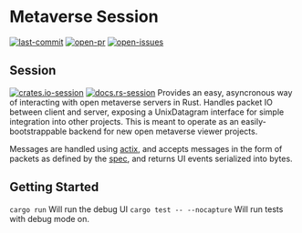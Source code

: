 
# Metaverse Session
[![last-commit][last-commit-badge]][last-commit] [![open-pr][open-pr-badge]][open-pr] [![open-issues][open-issues-badge]][open-issues]

## Session 
[![crates.io-session][crates.io-session-badge]][crates.io-session] [![docs.rs-session][docs.rs-badge]][docs.rs-session]
Provides an easy, asyncronous way of interacting with open metaverse servers in Rust. Handles packet IO between client and server, exposing a UnixDatagram interface for simple integration into other projects. This is meant to operate as an easily-bootstrappable backend for new open metaverse viewer projects.

Messages are handled using [actix](https://github.com/actix/actix), and accepts messages in the form of packets as defined by the [spec](https://wiki.secondlife.com/wiki/Category:Messages), and returns UI events serialized into bytes.

## Getting Started 
``cargo run``
Will run the debug UI
``cargo test -- --nocapture``
Will run tests with debug mode on.


[docs.rs-badge]: https://img.shields.io/badge/docs-Docs.rs-red?&style=flat-square

[crates.io-session-badge]: https://img.shields.io/crates/v/metaverse_session?logo=rust&logoColor=white&style=flat-square
[crates.io-session]: https://crates.io/crates/metaverse_messages
[docs.rs-session]: https://docs.rs/metaverse_session/latest/metaverse_session/

[crates.io-messages-badge]: https://img.shields.io/crates/v/metaverse_messages?logo=rust&logoColor=white&style=flat-square
[crates.io-messages]: https://crates.io/crates/metaverse_messages
[docs.rs-messages]: https://docs.rs/metaverse_messages/latest/metaverse_session/

[last-commit-badge]:https://img.shields.io/github/last-commit/benthic-mmo/metaverse_client?logo=github&style=flat-square
[last-commit]: https://github.com/benthic-mmo/metaverse_client/commits/main/

[open-pr-badge]:https://img.shields.io/github/issues-pr/benthic-mmo/metaverse_client?logo=github&style=flat-square
[open-pr]: https://github.com/benthic-mmo/metaverse_client/pulls

[open-issues-badge]:https://img.shields.io/github/issues-raw/benthic-mmo/metaverse_client?logo=github&style=flat-square
[open-issues]: https://github.com/benthic-mmo/metaverse_client/issues
